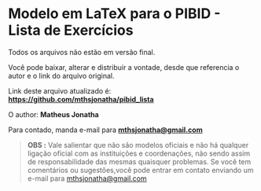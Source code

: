 # Modelo em LaTeX para o PIBID - Lista de Exercícios

Todos os arquivos não estão em versão final.

Você pode baixar, alterar e distribuir a vontade, desde que referencia o autor e o link do arquivo original.

Link deste arquivo atualizado é: **https://github.com/mthsjonatha/pibid_lista**

O author: **Matheus Jonatha**

Para contado, manda e-mail para **mthsjonatha@gmail.com**

> **OBS :** Vale salientar que não são modelos oficiais e não há qualquer ligação oficial com as instituições e coordenações, não sendo assim de responsabilidade das mesmas quaisquer problemas.
Se você tem comentários ou sugestões,você pode entrar em contato enviando um e-mail para mthsjonatha@gmail.com